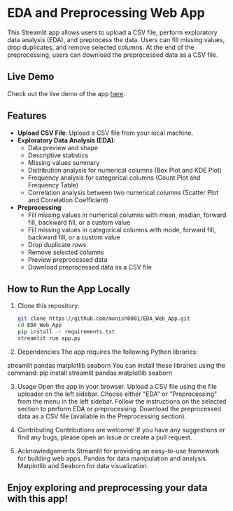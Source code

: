 # EDA and Preprocessing Web App

This Streamlit app allows users to upload a CSV file, perform exploratory data analysis (EDA), and preprocess the data. Users can fill missing values, drop duplicates, and remove selected columns. At the end of the preprocessing, users can download the preprocessed data as a CSV file.

## Live Demo

Check out the live demo of the app [here](https://eda-web-app-t9mt.onrender.com/).

## Features

- **Upload CSV File**: Upload a CSV file from your local machine.
- **Exploratory Data Analysis (EDA)**:
  - Data preview and shape
  - Descriptive statistics
  - Missing values summary
  - Distribution analysis for numerical columns (Box Plot and KDE Plot)
  - Frequency analysis for categorical columns (Count Plot and Frequency Table)
  - Correlation analysis between two numerical columns (Scatter Plot and Correlation Coefficient)
- **Preprocessing**:
  - Fill missing values in numerical columns with mean, median, forward fill, backward fill, or a custom value
  - Fill missing values in categorical columns with mode, forward fill, backward fill, or a custom value
  - Drop duplicate rows
  - Remove selected columns
  - Preview preprocessed data
  - Download preprocessed data as a CSV file

## How to Run the App Locally

1. Clone this repository:
   ```sh
   git clone https://github.com/monish0001/EDA_Web_App.git
   cd EDA_Web_App
   pip install -r requirements.txt
   streamlit run app.py
2. Dependencies
   The app requires the following Python libraries:

  streamlit
  pandas
  matplotlib
  seaborn
  You can install these libraries using the command:
  pip install streamlit pandas matplotlib seaborn

3. Usage
  Open the app in your browser.
  Upload a CSV file using the file uploader on the left sidebar.
  Choose either "EDA" or "Preprocessing" from the menu in the left sidebar.
  Follow the instructions on the selected section to perform EDA or preprocessing.
  Download the preprocessed data as a CSV file (available in the Preprocessing section).

4. Contributing
  Contributions are welcome! If you have any suggestions or find any bugs, please open an issue or create a pull request.


5. Acknowledgements
  Streamlit for providing an easy-to-use framework for building web apps.
  Pandas for data manipulation and analysis.
  Matplotlib and Seaborn for data visualization.
## Enjoy exploring and preprocessing your data with this app!
